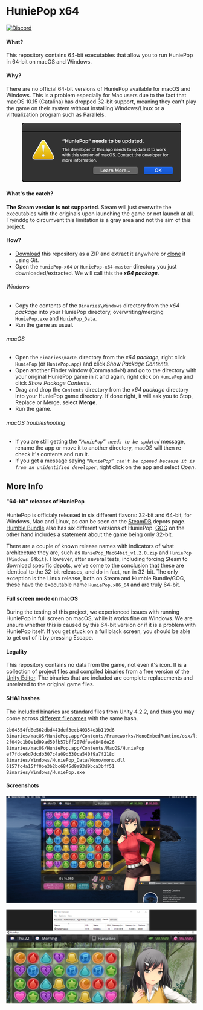 # HuniePop x64

[![Discord](https://img.shields.io/discord/418875326064492554.svg?label=&logo=discord&logoColor=FFFFFF&color=CC63A7&labelColor=BA4992 "Join HuniePotHeads")](https://discord.gg/K6fABpV)

#### What?
This repository contains 64-bit executables that allow you to run HuniePop in 64-bit on macOS and Windows.

#### Why?
There are no official 64-bit versions of HuniePop available for macOS and Windows. This is a problem especially for Mac users due to the fact that macOS 10.15 (Catalina) has dropped 32-bit support, meaning they can't play the game on their system without installing Windows/Linux or a virtualization program such as Parallels.
<p align="center">
  <img src="Images/Screenshot_01.png?raw=true" alt="Official HuniePop on macOS Catalina"/>
</p>

#### What's the catch?
**The Steam version is not supported**. Steam will just overwrite the executables with the originals upon launching the game or not launch at all. Tryinddg to circumvent this limitation is a gray area and not the aim of this project.

#### How?
* [Download](https://github.com/HuniePotHeads/HuniePop-x64/archive/master.zip) this repository as a ZIP and extract it anywhere or [clone](https://help.github.com/en/github/creating-cloning-and-archiving-repositories/cloning-a-repository) it using Git.
* Open the `HuniePop-x64` or `HuniePop-x64-master` directory you just downloaded/extracted. We will call this the ***x64 package***.

###### Windows
* Copy the contents of the `Binaries\Windows` directory from the *x64 package* into your HuniePop directory, overwriting/merging `HuniePop.exe` and `HuniePop_Data`.
* Run the game as usual.

###### macOS
* Open the `Binaries\macOS` directory from the *x64 package*, right click `HuniePop` (or `HuniePop.app`) and click *Show Package Contents*.
* Open another Finder window (Command+N) and go to the directory with your original HuniePop game in it and again, right click on `HuniePop` and click *Show Package Contents*.
* Drag and drop the `Contents` directory from the *x64 package* directory into your HuniePop game directory. If done right, it will ask you to Stop, Replace or Merge, select **Merge**.
* Run the game.

###### macOS troubleshooting
* If you are still getting the *`“HuniePop” needs to be updated`* message, rename the app or move it to another directory, macOS will then re-check it's contents and run it.
* If you get a message saying *`“HuniePop” can't be opened because it is from an unidentified developer`*, right click on the app and select *Open*.

## More Info

#### "64-bit" releases of HuniePop
HuniePop is officialy released in six different flavors: 32-bit and 64-bit, for Windows, Mac and Linux, as can be seen on the [SteamDB](https://steamdb.info/app/339800/depots/) depots page. [Humble Bundle](https://www.humblebundle.com/store/huniepop) also has six different versions of HuniePop. [GOG](https://www.gog.com/game/huniepop) on the other hand includes a statement about the game being only 32-bit.

There are a couple of known release names with indicators of what architecture they are, such as `HuniePop_Mac64bit_v1.2.0.zip` and `HuniePop (Windows 64bit)`. However, after several tests, including forcing Steam to download specific depots, we've come to the conclusion that these are identical to the 32-bit releases, and do in fact, run in 32-bit. The only exception is the Linux release, both on Steam and Humble Bundle/GOG, these have the executable name `HuniePop.x86_64` and are truly 64-bit.

#### Full screen mode on macOS
During the testing of this project, we experienced issues with running HuniePop in full screen on macOS, while it works fine on Windows. We are unsure whether this is caused by this 64-bit version or if it is a problem with HuniePop itself. If you get stuck on a full black screen, you should be able to get out of it by pressing Escape.

#### Legality
This repository contains no data from the game, not even it's icon. It is a collection of project files and compiled binaries from a free version of the [Unity Editor](https://unity.com). The binaries that are included are complete replacements and unrelated to the original game files.

#### SHA1 hashes
The included binaries are standard files from Unity 4.2.2, and thus you may come across [different filenames](https://www.virustotal.com/gui/file/6157fc4a15ff0be3b2bc6845d9a93d9bca3bff51/detection) with the same hash.
```
2b64554fd8e562dbd443def3ecb40354e3b119d6  Binaries/macOS/HuniePop.app/Contents/Frameworks/MonoEmbedRuntime/osx/libmono.0.dylib
2f049c1b0e1d99ad50fb57bff207dfeed848de26  Binaries/macOS/HuniePop.app/Contents/MacOS/HuniePop
ef7fdce6d7dcdb307c4a09d330ca540f9a7f218d  Binaries/Windows/HuniePop_Data/Mono/mono.dll
6157fc4a15ff0be3b2bc6845d9a93d9bca3bff51  Binaries/Windows/HuniePop.exe
```

#### Screenshots
<p align="center">
  <img src="Images/Screenshot_02.png?raw=true" alt="HuniePop 64-bit on macOS Catalina"/>
</p>

<p align="center">
  <img src="Images/Screenshot_03.png?raw=true" alt="HuniePop 64-bit on Windows 10"/>
</p>
